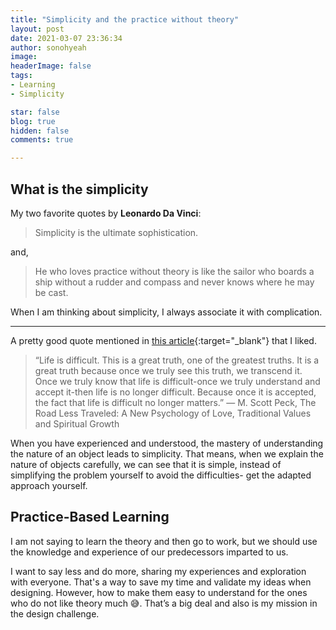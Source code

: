 ```yaml
---
title: "Simplicity and the practice without theory"
layout: post
date: 2021-03-07 23:36:34
author: sonohyeah
image: 
headerImage: false
tags:
- Learning
- Simplicity

star: false
blog: true
hidden: false
comments: true

---
```

## What is the simplicity

My two favorite quotes by **Leonardo Da Vinci**: 
> Simplicity is the ultimate sophistication.

and,

> He who loves practice without theory is like the sailor who boards a ship without a rudder and compass and never knows where he may be cast.

When I am thinking about simplicity, I always associate it with complication.

---
A pretty good quote mentioned in [this article](https://spiderum.com/bai-dang/Suy-nghi-don-gian-khong-giup-cuoc-song-cua-ban-don-gian-8w0){:target="_blank"} that I liked.

> “Life is difficult. This is a great truth, one of the greatest truths. It is a great truth because once we truly see this truth, we transcend it. Once we truly know that life is difficult-once we truly understand and accept it-then life is no longer difficult. Because once it is accepted, the fact that life is difficult no longer matters.” ― M. Scott Peck, The Road Less Traveled: A New Psychology of Love, Traditional Values and Spiritual Growth

When you have experienced and understood, the mastery of understanding the nature of an object leads to simplicity. That means, when we explain the nature of objects carefully, we can see that it is simple, instead of simplifying the problem yourself to avoid the difficulties- get the adapted approach yourself.

## Practice-Based Learning

I am not saying to learn the theory and then go to work, but we should use the knowledge and experience of our predecessors imparted to us.

I want to say less and do more, sharing my experiences and exploration with everyone. That's a way to save my time and validate my ideas when designing. However, how to make them easy to understand for the ones who do not like theory much 😅. That’s a big deal and also is my mission in the design challenge.

